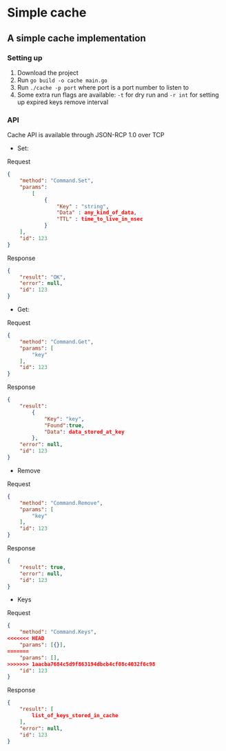 # Simple cache

## A simple cache implementation

### Setting up

1. Download the project
2. Run `go build -o cache main.go`
3. Run `./cache -p port` where port is a port number to listen to
4. Some extra run flags are available: `-t` for dry run and `-r int` for setting up expired keys remove interval

### API

Cache API is available through JSON-RCP 1.0 over TCP

* Set:

Request

``` json
{
    "method": "Command.Set",
    "params":
        [
            {
                "Key" : "string",
                "Data" : any_kind_of_data,
                "TTL" : time_to_live_in_nsec
            }
    ],
    "id": 123
}
```

Response

``` json
{
    "result": "OK",
    "error": null,
    "id": 123
}
```

* Get:

Request

``` json
{
    "method": "Command.Get",
    "params": [
        "key"
    ],
    "id": 123
}
```

Response

``` json
{
    "result":
        {
            "Key": "key",
            "Found":true,
            "Data": data_stored_at_key
        },
    "error": null,
    "id": 123
}
```

* Remove

Request

``` json
{
    "method": "Command.Remove",
    "params": [
        "key"
    ],
    "id": 123
}
```

Response

``` json
{
    "result": true,
    "error": null,
    "id": 123
}
```

* Keys

Request

``` json
{
    "method": "Command.Keys",
<<<<<<< HEAD
    "params": [{}],
=======
    "params": [],
>>>>>>> 1aacba7684c5d9f863194dbcb4cf08c4032f6c98
    "id": 123
}
```

Response

``` json
{
    "result": [
        list_of_keys_stored_in_cache
    ],
    "error": null,
    "id": 123
}
```
